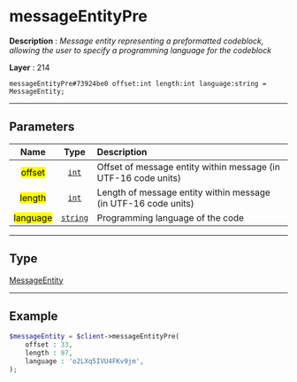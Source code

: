 # messageEntityPre

**Description** : *Message entity representing a preformatted codeblock, allowing the user to specify a programming language for the codeblock*

**Layer** : 214

```tl
messageEntityPre#73924be0 offset:int length:int language:string = MessageEntity;
```

---

## Parameters

| Name | Type | Description |
| :---: | :---: | :--- |
| <mark>offset</mark> | [`int`](type/int) | Offset of message entity within message (in UTF-16 code units) |
| <mark>length</mark> | [`int`](type/int) | Length of message entity within message (in UTF-16 code units) |
| <mark>language</mark> | [`string`](type/string) | Programming language of the code |

---

## Type

[MessageEntity](type/MessageEntity)

---

## Example

```php
$messageEntity = $client->messageEntityPre(
	offset : 33,
	length : 97,
	language : 'o2LXq5IVU4FKv9jm',
);
```